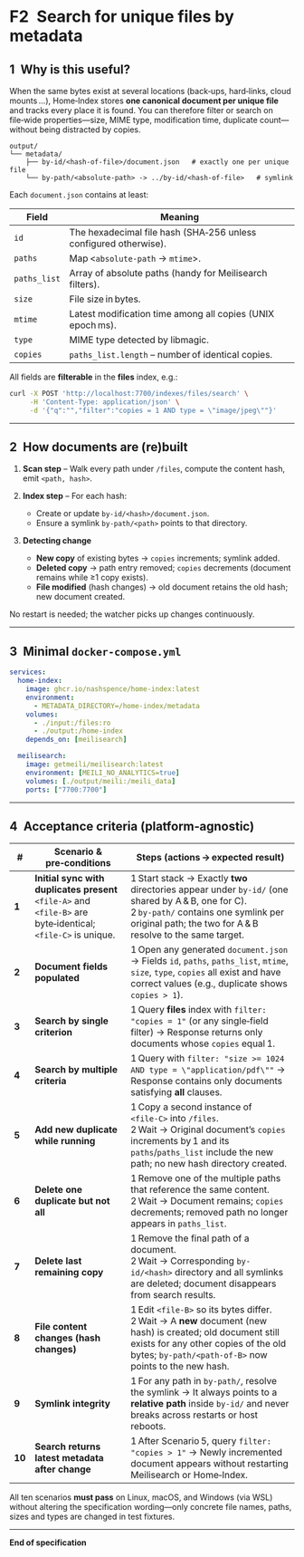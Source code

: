 # F2 Search for unique files by metadata

## 1 Why is this useful?

When the same bytes exist at several locations (back‑ups, hard‑links, cloud mounts …), Home‑Index stores **one canonical document per unique file** and tracks every place it is found.
You can therefore filter or search on file‑wide properties—size, MIME type, modification time, duplicate count—without being distracted by copies.

```
output/
└── metadata/
    ├── by-id/<hash‑of‑file>/document.json   # exactly one per unique file
    └── by-path/<absolute‑path> -> ../by-id/<hash‑of‑file>   # symlink
```

Each `document.json` contains at least:

| Field        | Meaning                                                          |
| ------------ | ---------------------------------------------------------------- |
| `id`         | The hexadecimal file hash (SHA‑256 unless configured otherwise). |
| `paths`      | Map <`absolute‑path` → `mtime`>.                                 |
| `paths_list` | Array of absolute paths (handy for Meilisearch filters).         |
| `size`       | File size in bytes.                                              |
| `mtime`      | Latest modification time among all copies (UNIX epoch ms).       |
| `type`       | MIME type detected by libmagic.                                  |
| `copies`     | `paths_list.length` – number of identical copies.                |

All fields are **filterable** in the **files** index, e.g.:

```bash
curl -X POST 'http://localhost:7700/indexes/files/search' \
     -H 'Content-Type: application/json' \
     -d '{"q":"","filter":"copies = 1 AND type = \"image/jpeg\""}'
```

---

## 2 How documents are (re)built

1. **Scan step** – Walk every path under `/files`, compute the content hash, emit `<path, hash>`.
2. **Index step** – For each hash:

   * Create or update `by-id/<hash>/document.json`.
   * Ensure a symlink `by-path/<path>` points to that directory.
3. **Detecting change**

   * **New copy** of existing bytes → `copies` increments; symlink added.
   * **Deleted copy** → path entry removed; `copies` decrements (document remains while ≥1 copy exists).
   * **File modified** (hash changes) → old document retains the old hash; new document created.

No restart is needed; the watcher picks up changes continuously.

---

## 3 Minimal `docker-compose.yml`

```yaml
services:
  home-index:
    image: ghcr.io/nashspence/home-index:latest
    environment:
      - METADATA_DIRECTORY=/home-index/metadata
    volumes:
      - ./input:/files:ro
      - ./output:/home-index
    depends_on: [meilisearch]

  meilisearch:
    image: getmeili/meilisearch:latest
    environment: [MEILI_NO_ANALYTICS=true]
    volumes: [./output/meili:/meili_data]
    ports: ["7700:7700"]
```

---

## 4 Acceptance criteria (platform‑agnostic)

| #      | Scenario & pre‑conditions                                                                                       | Steps (actions → expected result)                                                                                                                                                                                |
| ------ | --------------------------------------------------------------------------------------------------------------- | ---------------------------------------------------------------------------------------------------------------------------------------------------------------------------------------------------------------- |
| **1**  | **Initial sync with duplicates present**<br>`<file‑A>` and `<file‑B>` are byte‑identical; `<file‑C>` is unique. | 1 Start stack → Exactly **two** directories appear under `by-id/` (one shared by A & B, one for C).<br>2 `by-path/` contains one symlink per original path; the two for A & B resolve to the same target.        |
| **2**  | **Document fields populated**                                                                                   | 1 Open any generated `document.json` → Fields `id`, `paths`, `paths_list`, `mtime`, `size`, `type`, `copies` all exist and have correct values (e.g., duplicate shows `copies > 1`).                             |
| **3**  | **Search by single criterion**                                                                                  | 1 Query **files** index with `filter: "copies = 1"` (or any single‑field filter) → Response returns only documents whose `copies` equal 1.                                                                       |
| **4**  | **Search by multiple criteria**                                                                                 | 1 Query with `filter: "size >= 1024 AND type = \"application/pdf\""` → Response contains only documents satisfying **all** clauses.                                                                              |
| **5**  | **Add new duplicate while running**                                                                             | 1 Copy a second instance of `<file‑C>` into `/files`. <br>2 Wait → Original document’s `copies` increments by 1 and its `paths`/`paths_list` include the new path; no new hash directory created.                |
| **6**  | **Delete one duplicate but not all**                                                                            | 1 Remove one of the multiple paths that reference the same content. <br>2 Wait → Document remains; `copies` decrements; removed path no longer appears in `paths_list`.                                          |
| **7**  | **Delete last remaining copy**                                                                                  | 1 Remove the final path of a document. <br>2 Wait → Corresponding `by-id/<hash>` directory and all symlinks are deleted; document disappears from search results.                                                |
| **8**  | **File content changes (hash changes)**                                                                         | 1 Edit `<file‑B>` so its bytes differ. <br>2 Wait → A **new** document (new hash) is created; old document still exists for any other copies of the old bytes; `by-path/<path‑of‑B>` now points to the new hash. |
| **9**  | **Symlink integrity**                                                                                           | 1 For any path in `by-path/`, resolve the symlink → It always points to a **relative path** inside `by-id/` and never breaks across restarts or host reboots.                                                    |
| **10** | **Search returns latest metadata after change**                                                                 | 1 After Scenario 5, query `filter: "copies > 1"` → Newly incremented document appears without restarting Meilisearch or Home‑Index.                                                                              |

All ten scenarios **must pass** on Linux, macOS, and Windows (via WSL) without altering the specification wording—only concrete file names, paths, sizes and types are changed in test fixtures.

---

**End of specification**
